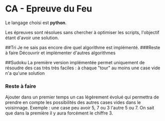# CA - Epreuve du Feu

Le langage choisi est **python**.

Les épreuves sont résolues sans chercher à optimiser les scripts, l'objectif étant d'avoir une solution.

##Tri
Je ne sais pas encore dire quel algorithme est implémenté.
###Reste à faire
Découvrir et implémenter d'autres algorithmes

##Sudoku
La première version implémentée permet uniquement de résoudre des cas très très faciles : à chaque "tour" au moins 
une case vide n'a qu'une solution

### Reste à faire
Ajouter dans un premier temps un cas légèrement évolué qui permettra de prendre en compte les possibilités
des autres cases vides dans le voisinnage. Exemple : une case peu avoir 5, 7 ou 3 l'autre 5 ou 7. On sait que dans la 
première il y aura forcément le chiffre 3.   
 
 